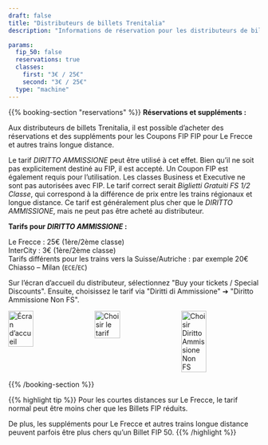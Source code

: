 ```yaml
---
draft: false
title: "Distributeurs de billets Trenitalia"
description: "Informations de réservation pour les distributeurs de billets Trenitalia."

params:
  fip_50: false
  reservations: true
  classes:
    first: "3€ / 25€"
    second: "3€ / 25€"
  type: "machine"
---
```


{{% booking-section "reservations" %}}
**Réservations et suppléments :**

Aux distributeurs de billets Trenitalia, il est possible d’acheter des réservations et des suppléments pour les Coupons FIP FIP pour Le Frecce et autres trains longue distance.

Le tarif _DIRITTO AMMISSIONE_ peut être utilisé à cet effet. Bien qu’il ne soit pas explicitement destiné au FIP, il est accepté. Un Coupon FIP est également requis pour l’utilisation. Les classes Business et Executive ne sont pas autorisées avec FIP. Le tarif correct serait _Biglietti Gratuiti FS 1/2 Classe_, qui correspond à la différence de prix entre les trains régionaux et longue distance. Ce tarif est généralement plus cher que le _DIRITTO AMMISSIONE_, mais ne peut pas être acheté au distributeur.

**Tarifs pour _DIRITTO AMMISSIONE_ :**

Le Frecce : 25€ (1ère/2ème classe) \
InterCity : 3€ (1ère/2ème classe) \
Tarifs différents pour les trains vers la Suisse/Autriche : par exemple 20€ Chiasso – Milan (`ECE`/`EC`)

Sur l’écran d’accueil du distributeur, sélectionnez "Buy your tickets / Special Discounts". Ensuite, choisissez le tarif via "Diritti di Ammissione" &#10132; "Diritto Ammissione Non FS".

<!-- TODO: Remplacer par une image markdown et trouver des moyens de personnaliser la largeur -->
<div style="display: flex; gap: 1rem; margin-bottom: 1rem;">
    <img src="/en/booking/fs-ticket-machine/machine_1.webp" alt="Écran d’accueil" style="width: 32%;">
    <img src="/en/booking/fs-ticket-machine/machine_2.webp" alt="Choisir le tarif" style="width: 32%;">
    <img src="/en/booking/fs-ticket-machine/machine_3.webp" alt="Choisir Diritto Ammissione Non FS" style="width: 32%;">
</div>

{{% /booking-section %}}

{{% highlight tip %}}
Pour les courtes distances sur Le Frecce, le tarif normal peut être moins cher que les Billets FIP réduits.

De plus, les suppléments pour Le Frecce et autres trains longue distance peuvent parfois être plus chers qu’un Billet FIP 50.
{{% /highlight %}}
